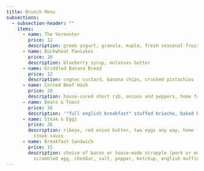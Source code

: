 ```yaml
---
title: Brunch Menu
subsections:
  - subsection-header: ""
    items:
      - name: The Vermonter
        price: 12
        description: greek yogurt, granola, maple, fresh seasonal fruit
      - name: Buckwheat Pancakes
        price: 16
        description: blueberry syrup, molasses butter
      - name: Griddled Banana Bread
        price: 12
        description: cognac custard, banana chips, crushed pistachios
      - name: Corned Beef Hash
        price: 20
        description: house-cured short rib, onions and peppers, home fries, sunny egg
      - name: Beans & Toast
        price: 16
        description: '"full english breakfast" stuffed brioche, baked beans, sunny egg'
      - name: Steak & Eggs
        price: 26
        description: ribeye, red onion butter, two eggs any way, home fries, house-made
          steak sauce
      - name: Breakfast Sandwich
        price: 15
        description: choice of bacon or house-made scrapple (pork or mushroom),
          scrambled egg, cheddar, salt, pepper, ketchup, english muffin
---
```

